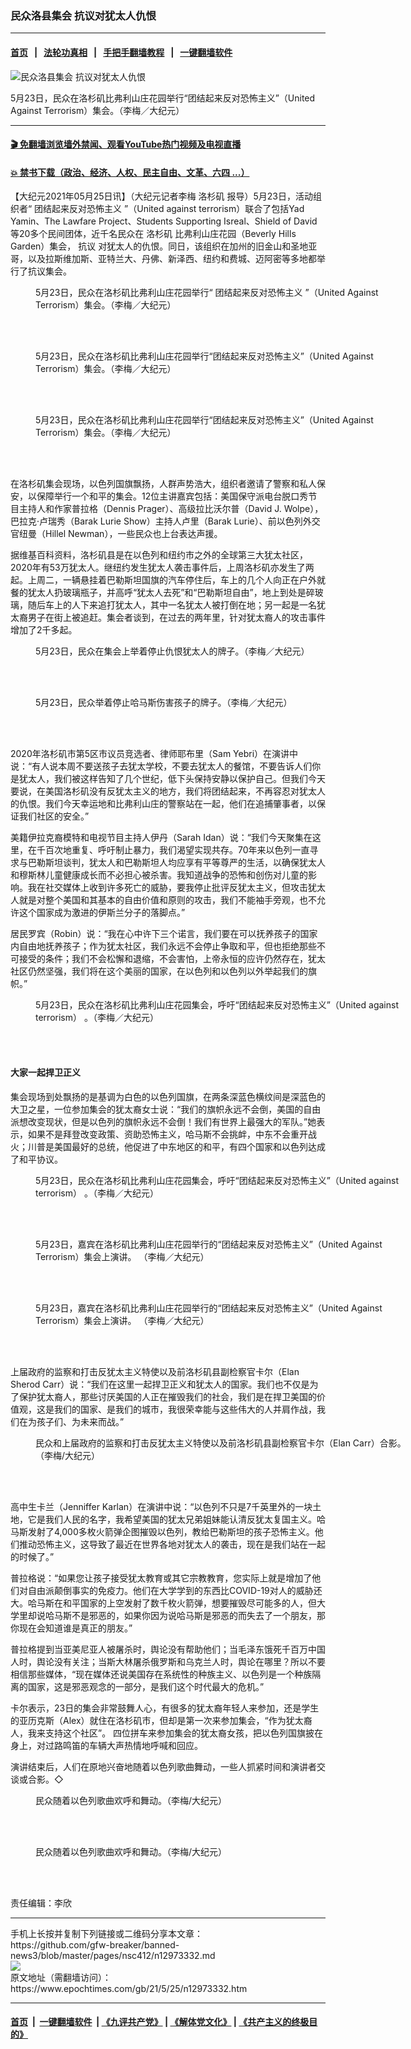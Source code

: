 ### 民众洛县集会 抗议对犹太人仇恨
------------------------

#### [首页](https://github.com/gfw-breaker/banned-news3/blob/master/README.md) &nbsp;&nbsp;|&nbsp;&nbsp; [法轮功真相](https://github.com/begood0513/basic/blob/master/README.md)  &nbsp;&nbsp;|&nbsp;&nbsp; [手把手翻墙教程](https://github.com/gfw-breaker/guides/wiki)  &nbsp;&nbsp;|&nbsp;&nbsp; [一键翻墙软件](https://github.com/gfw-breaker/nogfw/blob/master/README.md)  



<div><img alt="民众洛县集会 抗议对犹太人仇恨" class="attachment-djy_600_400 size-djy_600_400 wp-post-image" src="https://i.epochtimes.com/assets/uploads/2021/05/id12973420-IMG_8416-600x400.jpg"/>
<div class="caption">
 <p>
  5月23日，民众在洛杉矶比弗利山庄花园举行“团结起来反对恐怖主义”（United Against Terrorism）集会。（李梅／大纪元）
 </p>
</div></div><hr/>

#### [ 🎬  免翻墙浏览墙外禁闻、观看YouTube热门视频及电视直播](https://github.com/gfw-breaker/HelloWorld)

#### [ 💥  禁书下载（政治、经济、人权、民主自由、文革、六四 ...）](https://github.com/gfw-breaker/books/blob/master/README.md)

<div><p>
 【大纪元2021年05月25日讯】（大纪元记者李梅
 <ok href="https://www.epochtimes.com/gb/tag/%E6%B4%9B%E6%9D%89%E7%9F%B6.html">
  洛杉矶
 </ok>
 报导）5月23日，活动组织者“
 <ok href="https://www.epochtimes.com/gb/tag/%E5%9B%A2%E7%BB%93%E8%B5%B7%E6%9D%A5%E5%8F%8D%E5%AF%B9%E6%81%90%E6%80%96%E4%B8%BB%E4%B9%89.html">
  团结起来反对恐怖主义
 </ok>
 ”（United against terrorism）联合了包括Yad Yamin、The Lawfare Project、Students Supporting Isreal、Shield of David等20多个民间团体，近千名民众在
 <ok href="https://www.epochtimes.com/gb/tag/%E6%B4%9B%E6%9D%89%E7%9F%B6.html">
  洛杉矶
 </ok>
 比弗利山庄花园（Beverly Hills Garden）集会，
 <ok href="https://www.epochtimes.com/gb/tag/%E6%8A%97%E8%AE%AE.html">
  抗议
 </ok>
 对犹太人的仇恨。同日，该组织在加州的旧金山和圣地亚哥，以及拉斯维加斯、亚特兰大、丹佛、新泽西、纽约和费城、迈阿密等多地都举行了抗议集会。
</p>
<figure aria-describedby="caption-attachment-12973423" class="wp-caption aligncenter" id="attachment_12973423" style="width: 600px">
 <ok href="https://i.epochtimes.com/assets/uploads/2021/05/id12973423-IMG_8418.jpg" target="_blank">
  <img alt="" class="size-large wp-image-12973423" src="https://i.epochtimes.com/assets/uploads/2021/05/id12973423-IMG_8418-600x450.jpg"/>
 </ok>
 <br/><figcaption class="wp-caption-text" id="caption-attachment-12973423">
  5月23日，民众在洛杉矶比弗利山庄花园举行“
  <ok href="https://www.epochtimes.com/gb/tag/%E5%9B%A2%E7%BB%93%E8%B5%B7%E6%9D%A5%E5%8F%8D%E5%AF%B9%E6%81%90%E6%80%96%E4%B8%BB%E4%B9%89.html">
   团结起来反对恐怖主义
  </ok>
  ”（United Against Terrorism）集会。（李梅／大纪元）
 </figcaption><br/>
</figure><br/>
<figure aria-describedby="caption-attachment-12973424" class="wp-caption aligncenter" id="attachment_12973424" style="width: 600px">
 <ok href="https://i.epochtimes.com/assets/uploads/2021/05/id12973424-IMG_8443.jpg" target="_blank">
  <img alt="" class="size-large wp-image-12973424" src="https://i.epochtimes.com/assets/uploads/2021/05/id12973424-IMG_8443-600x450.jpg"/>
 </ok>
 <br/><figcaption class="wp-caption-text" id="caption-attachment-12973424">
  5月23日，民众在洛杉矶比弗利山庄花园举行“团结起来反对恐怖主义”（United Against Terrorism）集会。（李梅／大纪元）
 </figcaption><br/>
</figure><br/>
<figure aria-describedby="caption-attachment-12973426" class="wp-caption aligncenter" id="attachment_12973426" style="width: 600px">
 <ok href="https://i.epochtimes.com/assets/uploads/2021/05/id12973426-IMG_8449.jpg" target="_blank">
  <img alt="" class="size-large wp-image-12973426" src="https://i.epochtimes.com/assets/uploads/2021/05/id12973426-IMG_8449-600x450.jpg"/>
 </ok>
 <br/><figcaption class="wp-caption-text" id="caption-attachment-12973426">
  5月23日，民众在洛杉矶比弗利山庄花园举行“团结起来反对恐怖主义”（United Against Terrorism）集会。（李梅／大纪元）
 </figcaption><br/>
</figure><br/>
<p>
 在洛杉矶集会现场，以色列国旗飘扬，人群声势浩大，组织者邀请了警察和私人保安，以保障举行一个和平的集会。12位主讲嘉宾包括：美国保守派电台脱口秀节目主持人和作家普拉格（Dennis Prager）、高级拉比沃尔普（David J. Wolpe），巴拉克·卢瑞秀（Barak Lurie Show）主持人卢里（Barak Lurie）、前以色列外交官纽曼（Hillel Newman），一些民众也上台表达声援。
</p>
<p>
 据维基百科资料，洛杉矶县是在以色列和纽约市之外的全球第三大犹太社区，2020年有53万犹太人。继纽约发生犹太人袭击事件后，上周洛杉矶亦发生了两起。上周二，一辆悬挂着巴勒斯坦国旗的汽车停住后，车上的几个人向正在户外就餐的犹太人扔玻璃瓶子，并高呼“犹太人去死”和“巴勒斯坦自由”，地上到处是碎玻璃，随后车上的人下来追打犹太人，其中一名犹太人被打倒在地；另一起是一名犹太裔男子在街上被追赶。集会者谈到，在过去的两年里，针对犹太裔人的攻击事件增加了2千多起。
</p>
<figure aria-describedby="caption-attachment-12973433" class="wp-caption aligncenter" id="attachment_12973433" style="width: 600px">
 <ok href="https://i.epochtimes.com/assets/uploads/2021/05/id12973433-IMG_8454.jpg" target="_blank">
  <img alt="" class="size-large wp-image-12973433" src="https://i.epochtimes.com/assets/uploads/2021/05/id12973433-IMG_8454-600x450.jpg"/>
 </ok>
 <br/><figcaption class="wp-caption-text" id="caption-attachment-12973433">
  5月23日，民众在集会上举着停止仇恨犹太人的牌子。（李梅／大纪元）
 </figcaption><br/>
</figure><br/>
<figure aria-describedby="caption-attachment-12973436" class="wp-caption aligncenter" id="attachment_12973436" style="width: 600px">
 <ok href="https://i.epochtimes.com/assets/uploads/2021/05/id12973436-IMG_8455.jpg" target="_blank">
  <img alt="" class="size-large wp-image-12973436" src="https://i.epochtimes.com/assets/uploads/2021/05/id12973436-IMG_8455-600x450.jpg"/>
 </ok>
 <br/><figcaption class="wp-caption-text" id="caption-attachment-12973436">
  5月23日，民众举着停止哈马斯伤害孩子的牌子。（李梅／大纪元）
 </figcaption><br/>
</figure><br/>
<p>
 2020年洛杉矶市第5区市议员竞选者、律师耶布里（Sam Yebri）在演讲中说：“有人说本周不要送孩子去犹太学校，不要去犹太人的餐馆，不要告诉人们你是犹太人，我们被这样告知了几个世纪，低下头保持安静以保护自己。但我们今天要说，在美国洛杉矶没有反犹太主义的地方，我们将团结起来，不再容忍对犹太人的仇恨。我们今天幸运地和比弗利山庄的警察站在一起，他们在追捕肇事者，以保证我们社区的安全。”
</p>
<p>
 美籍伊拉克裔模特和电视节目主持人伊丹（Sarah Idan）说：“我们今天聚集在这里，在千百次地重复、呼吁制止暴力，我们渴望实现共存。70年来以色列一直寻求与巴勒斯坦谈判，犹太人和巴勒斯坦人均应享有平等尊严的生活，以确保犹太人和穆斯林儿童健康成长而不必担心被杀害。我知道战争的恐怖和创伤对儿童的影响。我在社交媒体上收到许多死亡的威胁，要我停止批评反犹太主义，但攻击犹太人就是对整个美国和其基本的自由价值和原则的攻击，我们不能袖手旁观，也不允许这个国家成为激进的伊斯兰分子的落脚点。”
</p>
<p>
 居民罗宾（Robin）说：“我在心中许下三个诺言，我们要在可以抚养孩子的国家内自由地抚养孩子；作为犹太社区，我们永远不会停止争取和平，但也拒绝那些不可接受的条件；我们不会松懈和退缩，不会害怕，上帝永恒的应许仍然存在，犹太社区仍然坚强，我们将在这个美丽的国家，在以色列和以色列以外举起我们的旗帜。”
</p>
<figure aria-describedby="caption-attachment-12973465" class="wp-caption aligncenter" id="attachment_12973465" style="width: 600px">
 <ok href="https://i.epochtimes.com/assets/uploads/2021/05/id12973465-IMG_8521.jpg" target="_blank">
  <img alt="" class="size-large wp-image-12973465" src="https://i.epochtimes.com/assets/uploads/2021/05/id12973465-IMG_8521-600x450.jpg"/>
 </ok>
 <br/><figcaption class="wp-caption-text" id="caption-attachment-12973465">
  5月23日，民众在洛杉矶比弗利山庄花园集会，呼吁“团结起来反对恐怖主义”（United against terrorism） 。（李梅／大纪元）
 </figcaption><br/>
</figure><br/>
<h4>
 大家一起捍卫正义
</h4>
<p>
 集会现场到处飘扬的是基调为白色的以色列国旗，在两条深蓝色横纹间是深蓝色的大卫之星，一位参加集会的犹太裔女士说：“我们的旗帜永远不会倒，美国的自由派想改变现状，但是以色列的旗帜永远不会倒！我们有世界上最强大的军队。”她表示，如果不是拜登改变政策、资助恐怖主义，哈马斯不会挑衅，中东不会重开战火；川普是美国最好的总统，他促进了中东地区的和平，有四个国家和以色列达成了和平协议。
</p>
<figure aria-describedby="caption-attachment-12973448" class="wp-caption aligncenter" id="attachment_12973448" style="width: 600px">
 <ok href="https://i.epochtimes.com/assets/uploads/2021/05/id12973448-IMG_8461.jpg" target="_blank">
  <img alt="" class="size-large wp-image-12973448" src="https://i.epochtimes.com/assets/uploads/2021/05/id12973448-IMG_8461-600x450.jpg"/>
 </ok>
 <br/><figcaption class="wp-caption-text" id="caption-attachment-12973448">
  5月23日，民众在洛杉矶比弗利山庄花园集会，呼吁“团结起来反对恐怖主义”（United against terrorism） 。（李梅／大纪元）
 </figcaption><br/>
</figure><br/>
<figure aria-describedby="caption-attachment-12973457" class="wp-caption aligncenter" id="attachment_12973457" style="width: 600px">
 <ok href="https://i.epochtimes.com/assets/uploads/2021/05/id12973457-IMG_8482.jpg" target="_blank">
  <img alt="" class="size-large wp-image-12973457" src="https://i.epochtimes.com/assets/uploads/2021/05/id12973457-IMG_8482-600x450.jpg"/>
 </ok>
 <br/><figcaption class="wp-caption-text" id="caption-attachment-12973457">
  5月23日，嘉宾在洛杉矶比弗利山庄花园举行的“团结起来反对恐怖主义”（United Against Terrorism）集会上演讲。 （李梅／大纪元）
 </figcaption><br/>
</figure><br/>
<figure aria-describedby="caption-attachment-12973461" class="wp-caption aligncenter" id="attachment_12973461" style="width: 600px">
 <ok href="https://i.epochtimes.com/assets/uploads/2021/05/id12973461-IMG_8511.jpg" target="_blank">
  <img alt="" class="size-large wp-image-12973461" src="https://i.epochtimes.com/assets/uploads/2021/05/id12973461-IMG_8511-600x450.jpg"/>
 </ok>
 <br/><figcaption class="wp-caption-text" id="caption-attachment-12973461">
  5月23日，嘉宾在洛杉矶比弗利山庄花园举行的“团结起来反对恐怖主义”（United Against Terrorism）集会上演讲。 （李梅／大纪元）
 </figcaption><br/>
</figure><br/>
<p>
 上届政府的监察和打击反犹太主义特使以及前洛杉矶县副检察官卡尔（Elan Sherod Carr）说：“我们在这里一起捍卫正义和犹太人的国家。我们也不仅是为了保护犹太裔人，那些讨厌美国的人正在摧毁我们的社会，我们是在捍卫美国的价值观，这是我们的国家、是我们的城市，我很荣幸能与这些伟大的人并肩作战，我们在为孩子们、为未来而战。”
</p>
<figure aria-describedby="caption-attachment-12973483" class="wp-caption aligncenter" id="attachment_12973483" style="width: 600px">
 <ok href="https://i.epochtimes.com/assets/uploads/2021/05/id12973483-IMG_8572.jpg" target="_blank">
  <img alt="" class="size-large wp-image-12973483" src="https://i.epochtimes.com/assets/uploads/2021/05/id12973483-IMG_8572-600x450.jpg"/>
 </ok>
 <br/><figcaption class="wp-caption-text" id="caption-attachment-12973483">
  民众和上届政府的监察和打击反犹太主义特使以及前洛杉矶县副检察官卡尔（Elan Carr）合影。（李梅/大纪元）
 </figcaption><br/>
</figure><br/>
<p>
 高中生卡兰（Jenniffer Karlan）在演讲中说：“以色列不只是7千英里外的一块土地，它是我们人民的名字，我希望美国的犹太兄弟姐妹能认清反犹太复国主义。哈马斯发射了4,000多枚火箭弹企图摧毁以色列，教给巴勒斯坦的孩子恐怖主义。他们推动恐怖主义，这导致了最近在世界各地对犹太人的袭击，现在是我们站在一起的时候了。”
</p>
<p>
 普拉格说：“如果您让孩子接受犹太教育或其它宗教教育，您实际上就是增加了他们对自由派颠倒事实的免疫力。他们在大学学到的东西比COVID-19对人的威胁还大。哈马斯在和平国家的上空发射了数千枚火箭弹，想要摧毁尽可能多的人，但大学里却说哈马斯不是邪恶的，如果你因为说哈马斯是邪恶的而失去了一个朋友，那你现在会知道谁是真正的朋友。”
</p>
<p>
 普拉格提到当亚美尼亚人被屠杀时，舆论没有帮助他们；当毛泽东饿死千百万中国人时，舆论没有关注；当斯大林屠杀俄罗斯和乌克兰人时，舆论在哪里？所以不要相信那些媒体，“现在媒体还说美国存在系统性的种族主义、以色列是一个种族隔离的国家，这是邪恶观念的一部分，是我们这个时代最大的危机。”
</p>
<p>
 卡尔表示，23日的集会非常鼓舞人心，有很多的犹太裔年轻人来参加，还是学生的亚历克斯（Alex）就住在洛杉矶市，但却是第一次来参加集会，“作为犹太裔人，我来支持这个社区”。 四位拼车来参加集会的犹太裔女孩，把以色列国旗披在身上，对过路鸣笛的车辆大声热情地呼喊和回应。
</p>
<p>
 演讲结束后，人们在原地兴奋地随着以色列歌曲舞动，一些人抓紧时间和演讲者交谈或合影。◇
</p>
<figure aria-describedby="caption-attachment-12973468" class="wp-caption aligncenter" id="attachment_12973468" style="width: 600px">
 <ok href="https://i.epochtimes.com/assets/uploads/2021/05/id12973468-IMG_8538.jpg" target="_blank">
  <img alt="" class="size-large wp-image-12973468" src="https://i.epochtimes.com/assets/uploads/2021/05/id12973468-IMG_8538-600x450.jpg"/>
 </ok>
 <br/><figcaption class="wp-caption-text" id="caption-attachment-12973468">
  民众随着以色列歌曲欢呼和舞动。（李梅/大纪元）
 </figcaption><br/>
</figure><br/>
<figure aria-describedby="caption-attachment-12973480" class="wp-caption aligncenter" id="attachment_12973480" style="width: 600px">
 <ok href="https://i.epochtimes.com/assets/uploads/2021/05/id12973480-IMG_8545.jpg" target="_blank">
  <img alt="" class="size-large wp-image-12973480" src="https://i.epochtimes.com/assets/uploads/2021/05/id12973480-IMG_8545-600x450.jpg"/>
 </ok>
 <br/><figcaption class="wp-caption-text" id="caption-attachment-12973480">
  民众随着以色列歌曲欢呼和舞动。（李梅/大纪元）
 </figcaption><br/>
</figure><br/>
<p>
 责任编辑：李欣
</p>
</div>
<hr/>
手机上长按并复制下列链接或二维码分享本文章：<br/>
https://github.com/gfw-breaker/banned-news3/blob/master/pages/nsc412/n12973332.md <br/>
<a href='https://github.com/gfw-breaker/banned-news3/blob/master/pages/nsc412/n12973332.md'><img src='https://github.com/gfw-breaker/banned-news3/blob/master/pages/nsc412/n12973332.md.png'/></a> <br/>
原文地址（需翻墙访问）：https://www.epochtimes.com/gb/21/5/25/n12973332.htm


------------------------
#### [首页](https://github.com/gfw-breaker/banned-news3/blob/master/README.md) &nbsp;|&nbsp; [一键翻墙软件](https://github.com/gfw-breaker/nogfw/blob/master/README.md) &nbsp;| [《九评共产党》](https://github.com/gfw-breaker/9ping.md/blob/master/README.md#九评之一评共产党是什么) | [《解体党文化》](https://github.com/gfw-breaker/jtdwh.md/blob/master/README.md) | [《共产主义的终极目的》](https://github.com/gfw-breaker/gczydzjmd.md/blob/master/README.md)


<img src='http://gfw-breaker.win/banned-news3/pages/nsc412/n12973332.md' width='0px' height='0px'/>